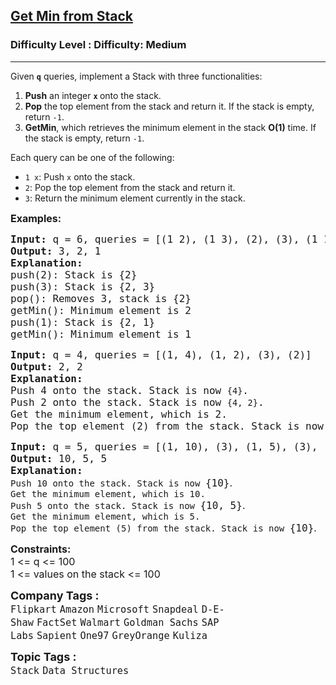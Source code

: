 <h2><a href="https://www.geeksforgeeks.org/problems/get-minimum-element-from-stack/1?page=6&sortBy=submissions">Get Min from Stack</a></h2><h3>Difficulty Level : Difficulty: Medium</h3><hr><div class="problems_problem_content__Xm_eO"><p>Given <strong><code>q</code></strong> queries, implement a Stack with three functionalities:</p>
<ol>
<li><strong>Push</strong> an integer <strong><code>x</code> </strong>onto the stack.</li>
<li><strong>Pop</strong> the top element from the stack and return it. If the stack is empty, return <code>-1</code>.</li>
<li><strong>GetMin</strong>, which retrieves the minimum element in the stack <span class="katex"><span class="katex-html" aria-hidden="true"><span class="base"><strong><span class="mord mathnormal">O</span><span class="mopen">(</span><span class="mord">1</span><span class="mclose">)</span></strong></span></span></span> time. If the stack is empty, return <code>-1</code>.</li>
</ol>
<p>Each query can be one of the following:</p>
<ul>
<li><code>1 x</code>: Push <code>x</code> onto the stack.</li>
<li><code>2</code>: Pop the top element from the stack and return it.</li>
<li><code>3</code>: Return the minimum element currently in the stack.</li>
</ul>
<p><span style="font-size: 12pt;"><strong>Examples:</strong></span></p>
<pre><span style="font-size: 12pt;"><strong>Input:</strong> q = 6, queries = [(1 2), (1 3), (2), (3), (1 1), (3)]<strong>
Output: </strong>3, 2, 1<strong>
Explanation: </strong>
push(2): Stack is {2}
push(3): Stack is {2, 3}
pop(): Removes 3, stack is {2}
getMin(): Minimum element is 2
push(1): Stack is {2, 1}
getMin(): Minimum element is 1</span></pre>
<pre><span style="font-size: 12pt;"><strong>Input:</strong> q = 4, queries = [(1, 4), (1, 2), (3), (2)]<strong>
Output: </strong>2, 2<strong>
Explanation: <br></strong>Push 4 onto the stack. Stack is now <code>{4}</code>.<br>Push 2 onto the stack. Stack is now <code>{4, 2}</code>.<br>Get the minimum element, which is 2.<br>Pop the top element (2) from the stack. Stack is now <code>{4}</code>.<strong><br></strong></span></pre>
<pre><span style="font-size: 12pt;"><strong>Input:</strong> q = 5, queries = [(1, 10), (3), (1, 5), (3), (2)]<strong>
Output: </strong>10, 5, 5<strong>
Explanation: <br></strong></span>Push 10 onto the stack. Stack is now <code style="font-size: 12pt;">{10}</code><span style="font-size: 12pt; font-family: -apple-system, BlinkMacSystemFont, 'Segoe UI', Roboto, Oxygen, Ubuntu, Cantarell, 'Open Sans', 'Helvetica Neue', sans-serif;">.<br></span>Get the minimum element, which is 10.<br>Push 5 onto the stack. Stack is now <code style="font-size: 12pt;">{10, 5}</code><span style="font-size: 12pt; font-family: -apple-system, BlinkMacSystemFont, 'Segoe UI', Roboto, Oxygen, Ubuntu, Cantarell, 'Open Sans', 'Helvetica Neue', sans-serif;">.<br></span>Get the minimum element, which is 5.<br>Pop the top element (5) from the stack. Stack is now <code style="font-size: 12pt;">{10}</code><span style="font-size: 12pt; font-family: -apple-system, BlinkMacSystemFont, 'Segoe UI', Roboto, Oxygen, Ubuntu, Cantarell, 'Open Sans', 'Helvetica Neue', sans-serif;">.</span></pre>
<p><span style="font-size: 12pt;"><strong>Constraints:</strong><br>1 &lt;= q &lt;= 100<br>1 &lt;= values on the stack &lt;= 100</span></p></div><p><span style=font-size:18px><strong>Company Tags : </strong><br><code>Flipkart</code>&nbsp;<code>Amazon</code>&nbsp;<code>Microsoft</code>&nbsp;<code>Snapdeal</code>&nbsp;<code>D-E-Shaw</code>&nbsp;<code>FactSet</code>&nbsp;<code>Walmart</code>&nbsp;<code>Goldman Sachs</code>&nbsp;<code>SAP Labs</code>&nbsp;<code>Sapient</code>&nbsp;<code>One97</code>&nbsp;<code>GreyOrange</code>&nbsp;<code>Kuliza</code>&nbsp;<br><p><span style=font-size:18px><strong>Topic Tags : </strong><br><code>Stack</code>&nbsp;<code>Data Structures</code>&nbsp;